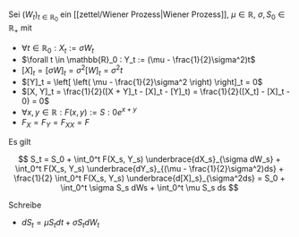 Sei $(W_t)_{t \in \mathbb{R}_0}$ ein [[zettel/Wiener Prozess|Wiener Prozess]], $\mu \in \mathbb{R}$, $\sigma, S_0 \in \mathbb{R}_+$ mit
- $\forall t \in \mathbb{R}_0 : X_t := \sigma W_t$
- $\forall t \in \mathbb{R}_0 : Y_t := (\mu - \frac{1}{2}\sigma^2)t$
- $[X]_t = [\sigma W]_t = \sigma^2[W]_t = \sigma^2t$
- $[Y]_t = \left[ \left( \mu - \frac{1}{2}\sigma^2 \right) \right]_t = 0$
- $[X, Y]_t = \frac{1}{2}([X + Y]_t - [X]_t - [Y]_t) = \frac{1}{2}([X_t] - [X]_t - 0) = 0$
- $\forall x, y \in \mathbb{R} : F(x, y) := S:0e^{x+y}$
- $F_X = F_Y = F_{XX} = F$

Es gilt

$$
	S_t = S_0 + \int_0^t F(X_s, Y_s) \underbrace{dX_s}_{\sigma dW_s} + \int_0^t F(X_s, Y_s) \underbrace{dY_s}_{(\mu - \frac{1}{2}\sigma^2)ds} + \frac{1}{2} \int_0^t F(X_s, Y_s) \underbrace{d[X]_s}_{\sigma^2ds} = S_0 + \int_0^t \sigma S_s dWs + \int_0^t \mu S_s ds
$$

Schreibe
- $dS_t = \mu S_t dt + \sigma S_t dW_t$